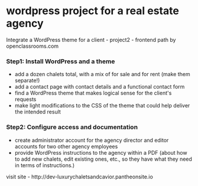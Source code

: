 # wordpress project for a real estate agency

Integrate a WordPress theme for a client - project2 - frontend path by openclassrooms.com

<h3> Step1: Install WordPress and a theme </h3> 
<ul>
  <li>add a dozen chalets total, with a mix of for sale and for rent (make them separate!)</li>
  <li>add a contact page with contact details and a functional contact form</li>
  <li>find a WordPress theme that makes logical sense for the client's requests</li>
  <li>make light modifications to the CSS of the theme that could help deliver the intended result</li>
</ul>

<h3> Step2: Configure access and documentation </h3>
<ul>
  <li>create administrator account for the agency director and editor accounts for two other agency employees</li>
  <li>provide WordPress instructions to the agency within a PDF (about how to add new chalets, edit existing ones, etc., so they have what they need in terms of instructions.)</li>
  
</ul>

</h3> visit site - http://dev-luxurychaletsandcavior.pantheonsite.io  </h3> 

